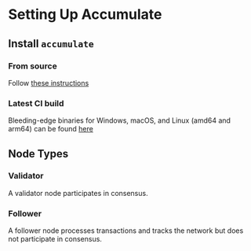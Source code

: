 # Setting Up Accumulate

## Install `accumulate`

### From source

Follow [these instructions](broken-reference)

### Latest CI build

Bleeding-edge binaries for Windows, macOS, and Linux (amd64 and arm64) can be found [here](https://gitlab.com/accumulatenetwork/accumulate/-/jobs/artifacts/develop/browse?job=build)

## Node Types

### Validator

A validator node participates in consensus.

### Follower

A follower node processes transactions and tracks the network but does not participate in consensus.
